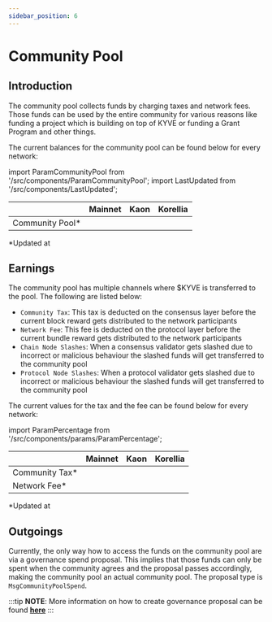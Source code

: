 ```yaml
---
sidebar_position: 6
---
```


# Community Pool

## Introduction

The community pool collects funds by charging taxes and network fees. Those funds can be used by the entire community for various reasons like funding a project which is building on top of KYVE or funding a Grant Program and other things.

The current balances for the community pool can be found below for every network:

import ParamCommunityPool from '/src/components/ParamCommunityPool';
import LastUpdated from '/src/components/LastUpdated';

|                  | Mainnet                               | Kaon                                  | Korellia                                  |
| ---------------- | ------------------------------------- | ------------------------------------- | ----------------------------------------- |
| Community Pool\* | <ParamCommunityPool network="kyve" /> | <ParamCommunityPool network="kaon" /> | <ParamCommunityPool network="korellia" /> |

\*Updated at **<LastUpdated />**

## Earnings

The community pool has multiple channels where \$KYVE is transferred to the pool. The following are listed below:

- `Community Tax`: This tax is deducted on the consensus layer before the current block reward gets distributed to the network participants
- `Network Fee`: This fee is deducted on the protocol layer before the current bundle reward gets distributed to the network participants
- `Chain Node Slashes`: When a consensus validator gets slashed due to incorrect or malicious behaviour the slashed funds will get transferred to the community pool
- `Protocol Node Slashes`: When a protocol validator gets slashed due to incorrect or malicious behaviour the slashed funds will get transferred to the community pool

The current values for the tax and the fee can be found below for every network:

import ParamPercentage from '/src/components/params/ParamPercentage';

|                 | Mainnet                                                                                         | Kaon                                                                                            | Korellia                                                                                            |
| --------------- | ----------------------------------------------------------------------------------------------- | ----------------------------------------------------------------------------------------------- | --------------------------------------------------------------------------------------------------- |
| Community Tax\* | <ParamPercentage network="kyve" project="cosmos" module="distribution" param="community_tax" /> | <ParamPercentage network="kaon" project="cosmos" module="distribution" param="community_tax" /> | <ParamPercentage network="korellia" project="cosmos" module="distribution" param="community_tax" /> |
| Network Fee\*   | <ParamPercentage network="kyve" module="bundles" param="network_fee" />                         | <ParamPercentage network="kaon" module="bundles" param="network_fee" />                         | <ParamPercentage network="korellia" module="bundles" param="network_fee" />                         |

\*Updated at **<LastUpdated />**

## Outgoings

Currently, the only way how to access the funds on the community pool are via a governance spend proposal. This implies that those funds can only be spent when the community agrees and the proposal passes accordingly, making the community pool an actual community pool. The proposal type is `MsgCommunityPoolSpend`.

:::tip
**NOTE**: More information on how to create governance proposal can be found **[here](/token_holders/governance.md)**
:::
